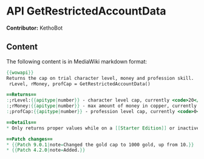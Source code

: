 # API GetRestrictedAccountData

**Contributor:** KethoBot

## Content

The following content is in MediaWiki markdown format:

```mediawiki
{{wowapi}}
Returns the cap on trial character level, money and profession skill.
 rLevel, rMoney, profCap = GetRestrictedAccountData()

==Returns==
:;rLevel:{{apitype|number}} - character level cap, currently <code>20</code>
:;rMoney:{{apitype|number}} - max amount of money in copper, currently <code>10000000</code>
:;profCap:{{apitype|number}} - profession level cap, currently <code>0</code>

==Details==
* Only returns proper values while on a [[Starter Edition]] or inactive account.

==Patch changes==
* {{Patch 9.0.1|note=Changed the gold cap to 1000 gold, up from 10.}}
* {{Patch 4.2.0|note=Added.}}
```